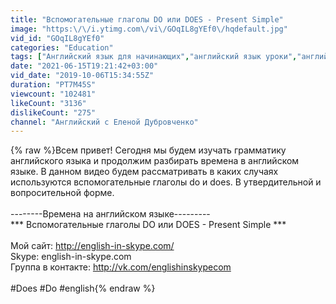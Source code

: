 ```yaml
---
title: "Вспомогательные глаголы DO или DOES - Present Simple"
image: "https:\/\/i.ytimg.com\/vi\/GOqIL8gYEf0\/hqdefault.jpg"
vid_id: "GOqIL8gYEf0"
categories: "Education"
tags: ["Английский язык для начинающих","английский язык уроки","английский язык"]
date: "2021-06-15T19:21:42+03:00"
vid_date: "2019-10-06T15:34:55Z"
duration: "PT7M45S"
viewcount: "102481"
likeCount: "3136"
dislikeCount: "275"
channel: "Английский с Еленой Дубровченко"
---
```

{% raw %}Всем привет! Сегодня мы будем изучать грамматику английского языка и продолжим разбирать времена в английском языке. В данном видео будем рассматривать в каких случаях используются вспомогательные глаголы do и does. В утвердительной и вопросительной форме.<br /><br /> --------Времена на английском языке--------- <br />*** Вспомогательные глаголы DO или DOES - Present Simple ***<br /><br />Мой сайт: <a rel="nofollow" target="blank" href="http://english-in-skype.com/">http://english-in-skype.com/</a><br />Skype: english-in-skype.com<br />Группа в контакте: <a rel="nofollow" target="blank" href="http://vk.com/englishinskypecom">http://vk.com/englishinskypecom</a><br /><br />#Does #Do #english{% endraw %}
